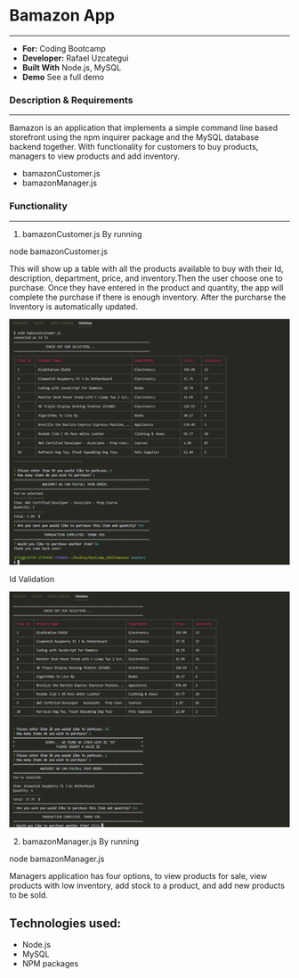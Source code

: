 # Bamazon App
-----

- **For:** Coding Bootcamp
- **Developer:** Rafael Uzcategui
- **Built With** Node.js, MySQL
- **Demo** See a full demo 

### Description & Requirements
-----
Bamazon is an application that implements a simple command line based storefront using the npm inquirer package and the MySQL database backend together. With functionality for customers to buy products, managers to view products and add inventory.

-	bamazonCustomer.js
-   bamazonManager.js

### Functionality
--- 
1. bamazonCustomer.js
By running 

node bamazonCustomer.js 

This will show up a table with all the products available to buy with their Id, description, department, price, and inventory.Then the user choose one to purchase. Once they have entered in the product and quantity, the app will complete the purchase if there is enough inventory. After the purcharse the Inventory is automatically updated.

![Screenshot](/images/bamazoncustomer1.png)

Id Validation

![Screenshot](/images/bamazoncustomer2.png)

2. bamazonManager.js
By running 

node bamazonManager.js 

Managers application has four options, to view products for sale, view products with low inventory, add stock to a product, and add new products to be sold.

## Technologies used:

* Node.js
* MySQL
* NPM packages

